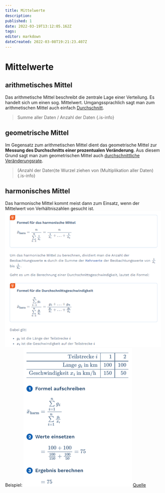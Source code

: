 ```yaml
---
title: Mittelwerte
description: 
published: 1
date: 2022-03-19T13:12:05.162Z
tags: 
editor: markdown
dateCreated: 2022-03-08T19:21:23.407Z
---
```


# Mittelwerte

## arithmetisches Mittel
Das arithmetische Mittel beschreibt die zentrale Lage einer Verteilung. 
Es handelt sich um einen sog. Mittelwert. Umgangssprachlich sagt man zum arithmetischen Mittel auch einfach <u>Durchschnitt</u>.

> Summe aller Daten / Anzahl der Daten
{.is-info}



## geometrische Mittel
Im Gegensatz zum arithmetischen Mittel dient das geometrische Mittel zur **Messung des Durchschnitts einer prozentualen Veränderung**. Aus diesem Grund sagt man zum geometrischen Mittel auch <u>durchschnittliche Veränderungsrate</u>.

> (Anzahl der Daten)te Wurzel ziehen von (Multiplikation aller Daten)
{.is-info}

## harmonisches Mittel
Das harmonische Mittel kommt meist dann zum Einsatz, wenn der Mittelwert von Verhältniszahlen gesucht ist.
![harmonischesmittel.png](/fom/semester-2/quantitative-methoden/harmonischesmittel.png)
Beispiel:
![harmonischesmittelbsp.png](/fom/semester-2/quantitative-methoden/harmonischesmittelbsp.png)
[Quelle](https://www.mathebibel.de/harmonisches-mittel)
